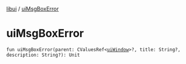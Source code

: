 [libui](README.md) / [uiMsgBoxError](ui-msg-box-error.md)

# uiMsgBoxError

`fun uiMsgBoxError(parent: CValuesRef<`[`uiWindow`](ui-window.md)`>?, title: String?, description: String?): Unit`